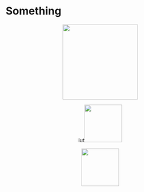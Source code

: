 
<h1 aligh="center">Something</h1>





<p>
  <p align="center"><img src="https://skillicons.dev/icons?i=unity"width="200" height="200" ></p>
  <p align="center">iut<img src="https://skillicons.dev/icons?i=cs" width="100" height="100"></p>

</p>
<p align="center"><img src="https://skillicons.dev/icons?i=blender" width="100" height="100" ></p>



<!--
**ArhanCrane/ArhanCrane** is a ✨ _special_ ✨ repository because its `README.md` (this file) appears on your GitHub profile.

Here are some ideas to get you started:

- 🔭 I’m currently working on ...
- 🌱 I’m currently learning ...
- 👯 I’m looking to collaborate on ...
- 🤔 I’m looking for help with ...
- 💬 Ask me about ...
- 📫 How to reach me: ...
- 😄 Pronouns: ...
- ⚡ Fun fact: ...
-->
